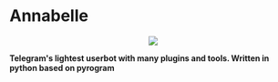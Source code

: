 # Annabelle

<center><img src="https://telegra.ph/file/0cf9d9cea0eebd03f6c1e.jpg"></center>


<b>Telegram's lightest userbot with many plugins and tools.
Written in python based on pyrogram</b>
